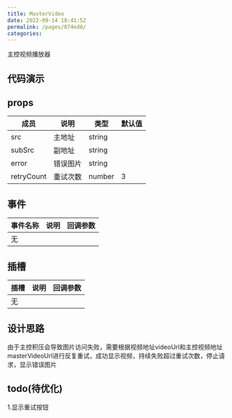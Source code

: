 ```yaml
---
title: MasterVideo
date: 2022-09-14 18:41:52
permalink: /pages/074ed8/
categories:
---
```

主控视频播放器

## 代码演示

<MasterVideoDemo/>

## props

| 成员 | 说明 | 类型 | 默认值 |
|--------|--| --- | --- |
| src | 主地址 | string | |
| subSrc | 副地址 | string | |
| error | 错误图片 | string | |
| retryCount | 重试次数 | number | 3 |

## 事件

| 事件名称 | 说明                         | 回调参数                    |
|------| ---------------------------- | --------------------------- |
| 无    |  |

## 插槽

| 插槽 | 说明 | 回调参数 |
|--| ---------------------------- | --------------------------- | 
| 无 | |

## 设计思路

由于主控积压会导致图片访问失败，需要根据视频地址videoUrl和主控视频地址masterVideoUrl进行反复重试，成功显示视频，持续失败超过重试次数，停止请求，显示错误图片

## todo(待优化)

1.显示重试按钮